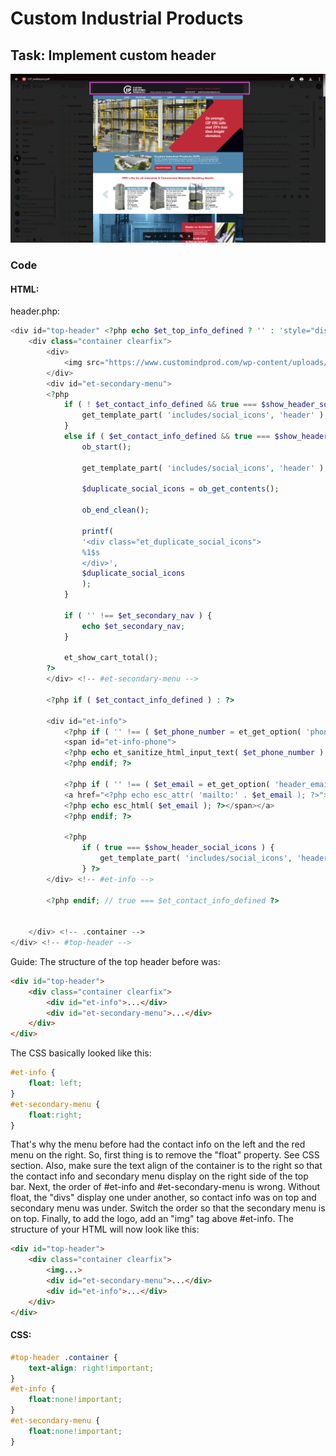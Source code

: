 # Custom Industrial Products
## Task: Implement custom header
![header](pic1.png)
### Code
#### HTML:
header.php:
```php
<div id="top-header" <?php echo $et_top_info_defined ? '' : 'style="display: none;"' ; ?>>
    <div class="container clearfix">
        <div>
            <img src="https://www.customindprod.com/wp-content/uploads/2019/02/CIP_headerLogoTag-1.png" style="padding-left:30px; float:left; width:35%">
        </div>
        <div id="et-secondary-menu">
        <?php 
            if ( ! $et_contact_info_defined && true === $show_header_social_icons ) {
                get_template_part( 'includes/social_icons', 'header' );
            } 
            else if ( $et_contact_info_defined && true === $show_header_social_icons ) {
                ob_start();

                get_template_part( 'includes/social_icons', 'header' );

                $duplicate_social_icons = ob_get_contents();

                ob_end_clean();

                printf(
                '<div class="et_duplicate_social_icons">
                %1$s
                </div>',
                $duplicate_social_icons
                );
            }

            if ( '' !== $et_secondary_nav ) {
                echo $et_secondary_nav;
            }

            et_show_cart_total();
        ?>
        </div> <!-- #et-secondary-menu -->

        <?php if ( $et_contact_info_defined ) : ?>

        <div id="et-info">
            <?php if ( '' !== ( $et_phone_number = et_get_option( 'phone_number' ) ) ) : ?>
            <span id="et-info-phone">
            <?php echo et_sanitize_html_input_text( $et_phone_number ); ?></span>
            <?php endif; ?>

            <?php if ( '' !== ( $et_email = et_get_option( 'header_email' ) ) ) : ?>
            <a href="<?php echo esc_attr( 'mailto:' . $et_email ); ?>"><span id="et-info-email">
            <?php echo esc_html( $et_email ); ?></span></a>
            <?php endif; ?>

            <?php
                if ( true === $show_header_social_icons ) {
                    get_template_part( 'includes/social_icons', 'header' );
                } ?>
        </div> <!-- #et-info -->

        <?php endif; // true === $et_contact_info_defined ?>


    </div> <!-- .container -->
</div> <!-- #top-header -->
```
Guide:
The structure of the top header before was:
```html
<div id="top-header">
    <div class="container clearfix">
        <div id="et-info">...</div>
        <div id="et-secondary-menu">...</div>
    </div>
</div>
```
The CSS basically looked like this:
```css
#et-info {
    float: left;
}
#et-secondary-menu {
    float:right;
}
```
That's why the menu before had the contact info on the left and the red menu on the right. So, first thing is to remove the "float" property. See CSS section. Also, make sure the text align of the container is to the right so that the contact info and secondary menu display on the right side of the top bar. Next, the order of #et-info and #et-secondary-menu is wrong. Without float, the "divs" display one under another, so contact info was on top and secondary menu was under. Switch the order so that the secondary menu is on top. Finally, to add the logo, add an "img" tag above #et-info. The structure of your HTML will now look like this:
```html
<div id="top-header">
    <div class="container clearfix">
        <img...>
        <div id="et-secondary-menu">...</div>
        <div id="et-info">...</div>
    </div>
</div>
```
#### CSS:
```css
#top-header .container {
    text-align: right!important; 
}
#et-info {
    float:none!important;
}
#et-secondary-menu {
    float:none!important;
}
```
